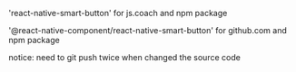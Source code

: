 
'react-native-smart-button' for js.coach and npm package

'@react-native-component/react-native-smart-button' for github.com and npm package

notice: need to git push twice when changed the source code
